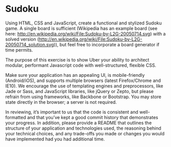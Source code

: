 # Sudoku

Using HTML, CSS and JavaScript, create a functional and stylized Sudoku game. A single board is sufficient (Wikipedia has an example board (see here: http://en.wikipedia.org/wiki/File:Sudoku-by-L2G-20050714.svg) with a solved version (http://en.wikipedia.org/wiki/File:Sudoku-by-L2G-20050714_solution.svg)), but feel free to incorporate a board generator if time permits.


The purpose of this exercise is to show Uber your ability to architect modular, performant Javascript code with well-structured, flexible CSS.

Make sure your application has an appealing UI, is mobile-friendly (Android/iOS), and supports multiple browsers (latest Firefox/Chrome and IE10). We encourage the use of templating engines and preprocessors, like Jade or Sass, and JavaScript libraries, like jQuery or Zepto, but please refrain from using frameworks, like Backbone or Bootstrap. You may store state directly in the browser; a server is not required.

In reviewing, it’s important to us that the code is consistent and well-formatted and that you’ve kept a good commit history that demonstrates your progress. In addition, please provide a README that outlines the structure of your application and technologies used, the reasoning behind your technical choices, and any trade-offs you made or changes you would have implemented had you had additional time.
